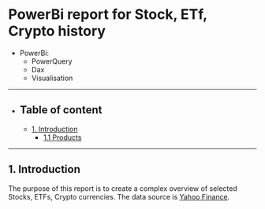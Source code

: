 # PowerBi report for Stock, ETf, Crypto history

- PowerBi:
  - PowerQuery
  - Dax
  - Visualisation

---

- ## Table of content
  - [1. Introduction](#1-introduction)
    - [1.1 Products](#11-products)
---
## 1. Introduction
The purpose of this report is to create a complex overview of selected Stocks, ETFs, Crypto currencies.
The data source is [Yahoo Finance](https://finance.yahoo.com/).